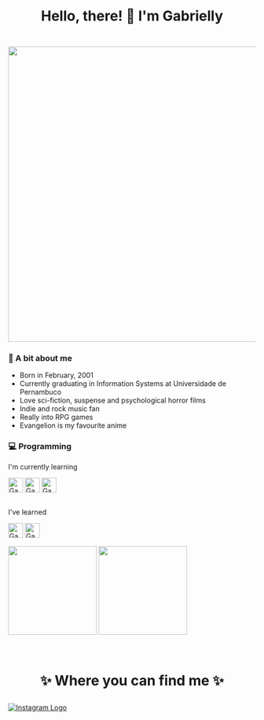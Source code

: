  # <p align="center">Hello, there! 👾 I'm Gabrielly</p>

<br>
<center>
  <div>
  <img height="600cm" src="https://i.pinimg.com/originals/16/89/5b/16895b231b6da505e2e4acef02a3c1fe.gif"/>
  </div>
</center>


### 🌼 A bit about me
- Born in February, 2001
- Currently graduating in Information Systems at Universidade de Pernambuco
- Love sci-fiction, suspense and psychological horror films
- Indie and rock music fan
- Really into RPG games
- Evangelion is my favourite anime

### 💻 Programming 
I'm currently learning
<div>
  <div style="display: incline_block">
    <img align="center" alt="Gab" height="30" width"40" src="https://img.shields.io/badge/JavaScript-323330?style=for-the-badge&logo=javascript&logoColor=F7DF1E">
    <img align="center" alt="Gab" height="30" width"40" src="https://img.shields.io/badge/HTML5-E34F26?style=for-the-badge&logo=html5&logoColor=white">
    <img align="center" alt="Gab" height="30" width"40" src="https://img.shields.io/badge/CSS3-1572B6?style=for-the-badge&logo=css3&logoColor=white">
</div>
<br>
  
I've learned
<div>
  <div style="display: incline_block">
    <img align="center" alt="Gab-Csharp" height="30" width"40" src="https://img.shields.io/badge/C-00599C?style=for-the-badge&logo=c&logoColor=white">
    <img align="center" alt="Gab" height="30" width"40" src="https://img.shields.io/badge/C%23-239120?style=for-the-badge&logo=c-sharp&logoColor=white">
</div>
          
          
<br>
<div>
  <img height="180cm" windth="200cm" src="https://github-readme-stats.vercel.app/api?username=gabriellydasi&show_icons=true&theme=dracula#gh-dark-mode-only)](https://github.com/anuraghazra/github-readme-stats#gh-dark-mode-only"/>
  <img height="180cm" windth="10cm" src="https://github-readme-stats.vercel.app/api/top-langs/?username=gabriellydasi&langs_count=16&theme=dracula"/>
</div>
<br>
<br>

 # <p align="center">✨ Where you can find me ✨</p>
 [![Instagram Logo](https://img.shields.io/badge/Instagram-E4405F?style=for-the-badge&logo=instagram&logoColor=white)](https://www.instagram.com/gabrielly.dasi/)

 
